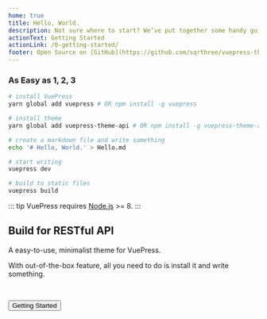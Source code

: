 ```yaml
---
home: true
title: Hello, World.
description: Not sure where to start? We’ve put together some handy guides and reference documentation you can use to start building.
actionText: Getting Started
actionLink: /0-getting-started/
footer: Open Source on [GitHub](https://github.com/sqrthree/vuepress-theme-api), Made by [@sqrthree](https://github.com/sqrthree), Power by [vuepress](https://github.com/vuejs/vuepress).
---
```


### As Easy as 1, 2, 3

```bash
# install VuePress
yarn global add vuepress # OR npm install -g vuepress

# install theme
yarn global add vuepress-theme-api # OR npm install -g vuepress-theme-api

# create a markdown file and write something
echo '# Hello, World.' > Hello.md

# start writing
vuepress dev

# build to static files
vuepress build
```

::: tip
VuePress requires [Node.js](http://nodejs.org/) >= 8.
:::

<Section>

## Build for RESTful API

A easy-to-use, minimalist theme for VuePress.

With out-of-the-box feature, all you need to do is install it and write something.

<br>

<Button type="light" to="/getting-started/">Getting Started</Button>

</Section>
